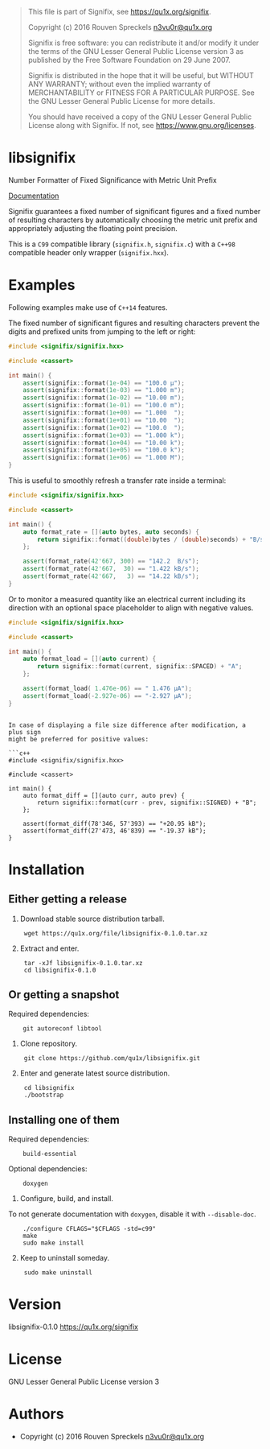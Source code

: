> This file is part of Signifix, see <https://qu1x.org/signifix>.
> 
> Copyright (c) 2016 Rouven Spreckels <n3vu0r@qu1x.org>
> 
> Signifix is free software: you can redistribute it and/or modify
> it under the terms of the GNU Lesser General Public License version 3
> as published by the Free Software Foundation on 29 June 2007.
> 
> Signifix is distributed in the hope that it will be useful,
> but WITHOUT ANY WARRANTY; without even the implied warranty of
> MERCHANTABILITY or FITNESS FOR A PARTICULAR PURPOSE. See the
> GNU Lesser General Public License for more details.
> 
> You should have received a copy of the GNU Lesser General Public License
> along with Signifix. If not, see <https://www.gnu.org/licenses>.

# libsignifix

Number Formatter of Fixed Significance with Metric Unit Prefix

[Documentation](https://qu1x.org/file/libsignifix-0.1.0/index.html)

Signifix guarantees a fixed number of significant figures and a fixed number
of resulting characters by automatically choosing the metric unit prefix and
appropriately adjusting the floating point precision.

This is a `C99` compatible library (`signifix.h`, `signifix.c`) with a `C++98`
compatible header only wrapper (`signifix.hxx`).

# Examples

Following examples make use of `C++14` features.

The fixed number of significant figures and resulting characters prevent the
digits and prefixed units from jumping to the left or right:

```c++
#include <signifix/signifix.hxx>

#include <cassert>

int main() {
	assert(signifix::format(1e-04) == "100.0 µ");
	assert(signifix::format(1e-03) == "1.000 m");
	assert(signifix::format(1e-02) == "10.00 m");
	assert(signifix::format(1e-01) == "100.0 m");
	assert(signifix::format(1e+00) == "1.000  ");
	assert(signifix::format(1e+01) == "10.00  ");
	assert(signifix::format(1e+02) == "100.0  ");
	assert(signifix::format(1e+03) == "1.000 k");
	assert(signifix::format(1e+04) == "10.00 k");
	assert(signifix::format(1e+05) == "100.0 k");
	assert(signifix::format(1e+06) == "1.000 M");
}
```

This is useful to smoothly refresh a transfer rate inside a terminal:

```c++
#include <signifix/signifix.hxx>

#include <cassert>

int main() {
	auto format_rate = [](auto bytes, auto seconds) {
		return signifix::format((double)bytes / (double)seconds) + "B/s";
	};

	assert(format_rate(42'667, 300) == "142.2  B/s");
	assert(format_rate(42'667,  30) == "1.422 kB/s");
	assert(format_rate(42'667,   3) == "14.22 kB/s");
}
```

Or to monitor a measured quantity like an electrical current including its
direction with an optional space placeholder to align with negative values.

```c++
#include <signifix/signifix.hxx>

#include <cassert>

int main() {
	auto format_load = [](auto current) {
		return signifix::format(current, signifix::SPACED) + "A";
	};

	assert(format_load( 1.476e-06) == " 1.476 µA");
	assert(format_load(-2.927e-06) == "-2.927 µA");
}
```
```

In case of displaying a file size difference after modification, a plus sign
might be preferred for positive values:

```c++
#include <signifix/signifix.hxx>

#include <cassert>

int main() {
	auto format_diff = [](auto curr, auto prev) {
		return signifix::format(curr - prev, signifix::SIGNED) + "B";
	};

	assert(format_diff(78'346, 57'393) == "+20.95 kB");
	assert(format_diff(27'473, 46'839) == "-19.37 kB");
}
```

# Installation

## Either getting a release

1. Download stable source distribution tarball.

		wget https://qu1x.org/file/libsignifix-0.1.0.tar.xz

2. Extract and enter.

		tar -xJf libsignifix-0.1.0.tar.xz
		cd libsignifix-0.1.0

## Or getting a snapshot

Required dependencies:

		git autoreconf libtool

1. Clone repository.

		git clone https://github.com/qu1x/libsignifix.git

2. Enter and generate latest source distribution.

		cd libsignifix
		./bootstrap

## Installing one of them

Required dependencies:

		build-essential

Optional dependencies:

		doxygen

1. Configure, build, and install.

To not generate documentation with `doxygen`, disable it with `--disable-doc`.

		./configure CFLAGS="$CFLAGS -std=c99"
		make
		sudo make install

2. Keep to uninstall someday.

		sudo make uninstall

# Version

libsignifix-0.1.0 <https://qu1x.org/signifix>

# License

GNU Lesser General Public License version 3

# Authors

* Copyright (c) 2016 Rouven Spreckels <n3vu0r@qu1x.org>


